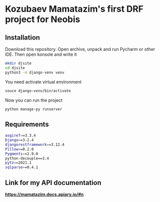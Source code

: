 # Kozubaev Mamatazim's first DRF project for Neobis


## Installation
Download this repository. Open archive, unpack and run Pycharm or other IDE. Then open konsole and write it
```bash
mkdir djsite
cd djsite
python3 -m django-venv venv
```
You need activate virtual environment
```bash
souce django-venv/bin/activate
```
Now you can run the project
```bash
python manage-py runserver
```

## Requirements
```bash
asgiref==3.3.4
Django==3.2.4
djangorestframework==3.12.4
Pillow==8.2.0
Pygments==2.9.0
python-decouple==3.4
pytz==2021.1
sqlparse==0.4.1
```

## Link for my API documentation
**https://mamatazim.docs.apiary.io/#n**

